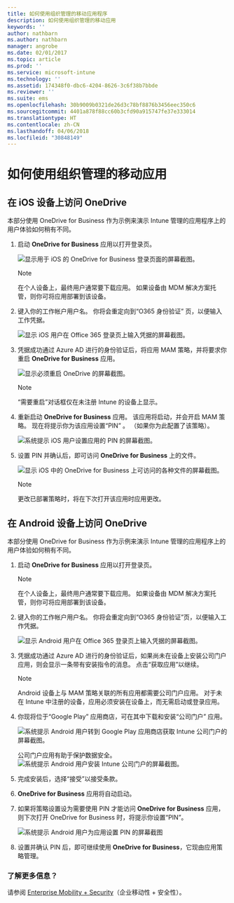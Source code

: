 ```yaml
---
title: 如何使用组织管理的移动应用程序
description: 如何使用组织管理的移动应用
keywords: ''
author: nathbarn
ms.author: nathbarn
manager: angrobe
ms.date: 02/01/2017
ms.topic: article
ms.prod: ''
ms.service: microsoft-intune
ms.technology: ''
ms.assetid: 174348f0-dbc6-4204-8626-3c6f38b7bbde
ms.reviewer: ''
ms.suite: ems
ms.openlocfilehash: 30b9009b0321de26d3c78bf8876b3456eec350c6
ms.sourcegitcommit: 4401a878f88cc60b3cfd90a915747fe37e333014
ms.translationtype: HT
ms.contentlocale: zh-CN
ms.lasthandoff: 04/06/2018
ms.locfileid: "30848149"
---
```

# <a name="how-to-use-mobile-apps-managed-by-your-organization"></a>如何使用组织管理的移动应用

## <a name="accessing-onedrive-on-an-ios-device"></a>在 iOS 设备上访问 OneDrive

本部分使用 OneDrive for Business 作为示例来演示 Intune 管理的应用程序上的用户体验如何稍有不同。

1. 启动 **OneDrive for Business** 应用以打开登录页。

   ![显示用于 iOS 的 OneDrive for Business 登录页面的屏幕截图。](./media/ft-useMngdApps-1-launchOnedrive.png)
   > [!NOTE]
   > 在个人设备上，最终用户通常要下载应用。 如果设备由 MDM 解决方案托管，则你可将应用部署到该设备。

2. 键入你的工作帐户用户名。 你将会重定向到“O365 身份验证”  页，以便输入工作凭据。

   ![显示 iOS 用户在 Office 365 登录页上输入凭据的屏幕截图。](./media/ft-useMngdApps-2-enterName.png)
3. 凭据成功通过 Azure AD 进行的身份验证后，将应用 MAM 策略，并将要求你重启 **OneDrive for Business** 应用。

   ![显示必须重启 OneDrive 的屏幕截图。](./media/ft-useMngdApps-3-restart.png)
   > [!NOTE]
   > “需要重启”对话框仅在未注册 Intune 的设备上显示。

4. 重新启动 **OneDrive for Business** 应用。 该应用将启动，并会开启 MAM 策略。 现在将提示你为该应用设置“PIN”  。 （如果你为此配置了该策略）。

   ![系统提示 iOS 用户设置应用的 PIN 的屏幕截图。](./media/ft-useMngdApps-4-enterPIN.png)
5. 设置 PIN 并确认后，即可访问 **OneDrive for Business** 上的文件。

   ![显示 iOS 中的 OneDrive for Business 上可访问的各种文件的屏幕截图。](./media/ft-useMngdApps-5-accessFiles.png)
   > [!NOTE]
   > 更改已部署策略时，将在下次打开该应用时应用更改。

## <a name="accessing-onedrive-on-an-android-device"></a>在 Android 设备上访问 OneDrive
本部分使用 OneDrive for Business 作为示例来演示 Intune 管理的应用程序上的用户体验如何稍有不同。
1. 启动 **OneDrive for Business** 应用以打开登录页。
   > [!NOTE]
   > 在个人设备上，最终用户通常要下载应用。 如果设备由 MDM 解决方案托管，则你可将应用部署到该设备。

2. 键入你的工作帐户用户名。 你将会重定向到“O365 身份验证”页，以便输入工作凭据。

   ![显示 Android 用户在 Office 365 登录页上输入凭据的屏幕截图。](./media/ft-useMngdApps-6-enterCreds.png)
3. 凭据成功通过 Azure AD 进行的身份验证后，如果尚未在设备上安装公司门户应用，则会显示一条带有安装指令的消息。 点击“获取应用”以继续。
   > [!NOTE]
   > Android 设备上与 MAM 策略关联的所有应用都需要公司门户应用。 对于未在 Intune 中注册的设备，应用必须安装在设备上，而无需启动或登录应用。

4. 你现将位于“Google Play”  应用商店，可在其中下载和安装“公司门户”  应用。

   ![系统提示 Android 用户转到 Google Play 应用商店获取 Intune 公司门户的屏幕截图。](./media/ft-useMngdApps-7-installPortal.png)

   公司门户应用有助于保护数据安全。
   ![系统提示 Android 用户安装 Intune 公司门户的屏幕截图。](./media/ft-useMngdApps-8-intunePortal.png)
5. 完成安装后，选择“接受”以接受条款。
6. **OneDrive for Business** 应用将自动启动。
7. 如果将策略设置设为需要使用 PIN 才能访问 **OneDrive for Business** 应用，则下次打开 OneDrive for Business 时，将提示你设置“PIN”。

   ![系统提示 Android 用户为应用设置 PIN 的屏幕截图](./media/ft-useMngdApps-9-setNewPIN.png)
8. 设置并确认 PIN 后，即可继续使用 **OneDrive for Business**，它现由应用策略管理。

### <a name="want-to-learn-more"></a>了解更多信息？
请参阅 [Enterprise Mobility + Security](https://www.microsoft.com/en-us/server-cloud/enterprise-mobility/overview.aspx)（企业移动性 + 安全性）。
